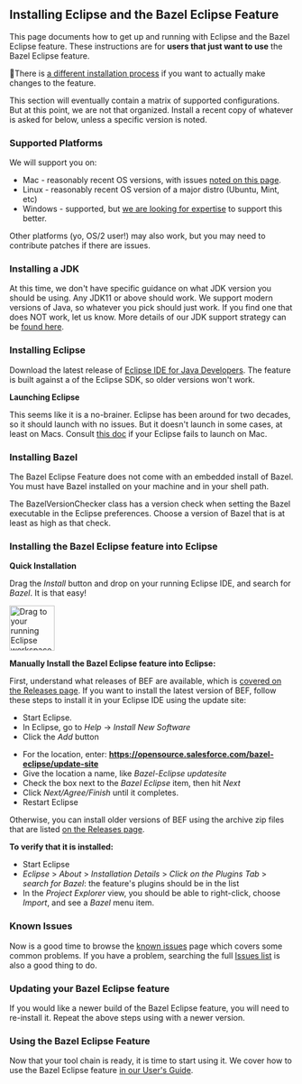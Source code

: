 ## Installing Eclipse and the Bazel Eclipse Feature

This page documents how to get up and running with Eclipse and the Bazel Eclipse feature.
These instructions are for **users that just want to use** the Bazel Eclipse feature.

 👷There is [a different installation process](../dev/dev_guide.md) if you want to actually make changes to the feature.

This section will eventually contain a matrix of supported configurations.
But at this point, we are not that organized.
Install a recent copy of whatever is asked for below, unless a specific version is noted.

### Supported Platforms

We will support you on:
- Mac - reasonably recent OS versions, with issues [noted on this page](macos.md).
- Linux - reasonably recent OS version of a major distro (Ubuntu, Mint, etc)
- Windows - supported, but [we are looking for expertise](windows.md) to support this better.

Other platforms (yo, OS/2 user!) may also work, but you may need to contribute patches if there are issues.

### Installing a JDK

At this time, we don't have specific guidance on what JDK version you should be using.
Any JDK11 or above should work.
We support modern versions of Java, so whatever you pick should just work.
If you find one that does NOT work, let us know.
More details of our JDK support strategy can be [found here](../dev/jdk.md).

### Installing Eclipse

Download the latest release of [Eclipse IDE for Java Developers](https://www.eclipse.org/downloads/packages/release/2018-09/r/eclipse-ide-java-developers).
The feature is built against a of the Eclipse SDK, so older versions won't work.

**Launching Eclipse**

This seems like it is a no-brainer.
Eclipse has been around for two decades, so it should launch with no issues.
But it doesn't launch in some cases, at least on Macs.
Consult [this doc](macos.md) if your Eclipse fails to launch on Mac.

### Installing Bazel

The Bazel Eclipse Feature does not come with an embedded install of Bazel.
You must have Bazel installed on your machine and in your shell path.

The BazelVersionChecker class has a version check when setting the Bazel executable in the Eclipse preferences.
Choose a version of Bazel that is at least as high as that check.

### Installing the Bazel Eclipse feature into Eclipse

**Quick Installation**

Drag the _Install_ button and drop on your running Eclipse IDE, and search for _Bazel_.
It is that easy!

<a href="http://marketplace.eclipse.org/marketplace-client-intro?mpc_install=5403450" class="drag" title="Drag to your running Eclipse workspace.">
  <img style="width:80px;" typeof="foaf:Image" class="img-responsive" src="https://marketplace.eclipse.org/sites/all/themes/solstice/public/images/marketplace/btn-install.svg" alt="Drag to your running Eclipse workspace." />
</a>

**Manually Install the Bazel Eclipse feature into Eclipse:**

First, understand what releases of BEF are available, which is [covered on the Releases page](releases.md).
If you want to install the latest version of BEF, follow these steps to install it in your Eclipse IDE using the update site:

- Start Eclipse.
- In Eclipse, go to *Help* -> *Install New Software*
- Click the *Add* button
<!-- markdown-link-check-disable-next-line -->
- For the location, enter: **https://opensource.salesforce.com/bazel-eclipse/update-site**
- Give the location a name, like *Bazel-Eclipse updatesite*
- Check the box next to the *Bazel Eclipse* item, then hit *Next*
- Click *Next/Agree/Finish* until it completes.
- Restart Eclipse

Otherwise, you can install older versions of BEF using the archive zip files that are listed [on the Releases page](releases.md).

**To verify that it is installed:**
- Start Eclipse
- *Eclipse* > *About* > *Installation Details* > *Click on the Plugins Tab* > *search for Bazel*: the feature's plugins should be in the list
- In the *Project Explorer* view, you should be able to right-click, choose *Import*, and see a *Bazel* menu item.

### Known Issues

Now is a good time to browse the [known issues](issues.md) page which covers
  some common problems.
If you have a problem, searching the full [Issues list](https://github.com/salesforce/bazel-eclipse/issues)
  is also a good thing to do.

### Updating your Bazel Eclipse feature

If you would like a newer build of the Bazel Eclipse feature, you will need to re-install it.
Repeat the above steps using with a newer version.

### Using the Bazel Eclipse Feature

Now that your tool chain is ready, it is time to start using it.
We cover how to use the Bazel Eclipse feature [in our User's Guide](using_the_feature.md).
